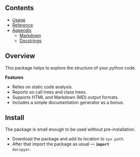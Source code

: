 <!--
{
  "webtitle": "docspyer documentation",
  "doctitle": "docspyer",
  "codeblocks": true
}
-->

## Contents

- [Usage](usage.md)
- [Reference](docspyer.md)
- [Appendix](appendix.md)
  - [Markdown](markdown.md)
  - [Docstrings]()

## Overview

This package helps to explore the structure of your python code.

<b>Features</b>

- Relies on static code analysis.
- Reports on call trees and class trees.
- Supports HTML and Markdown (MD) output formats.
- Includes a simple documentation generator as a bonus.

## Install

The package is small enough to be used without pre-installation.

- Download the package and add its location to `sys.path`.
- After that import the package as usual — <code><b>import</b> docspyer</code>.
